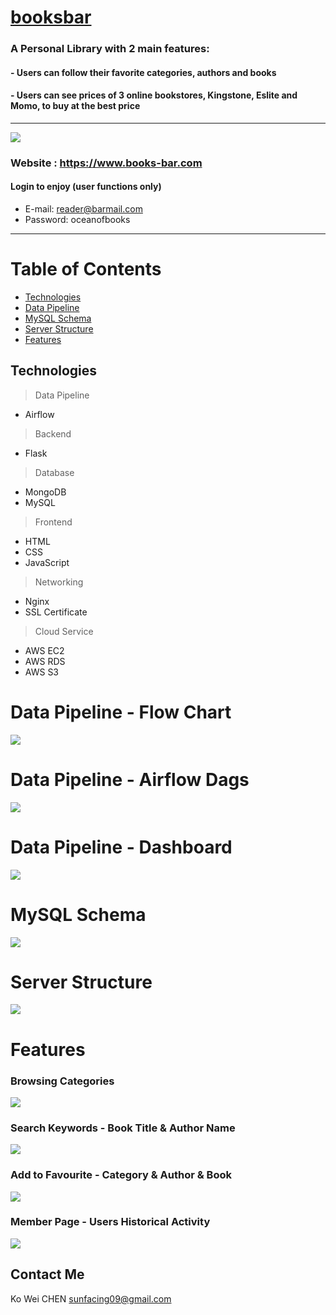 # [booksbar](https://www.books-bar.com)

### A Personal Library with 2 main features: 
####  - Users can follow their favorite categories, authors and books
####  - Users can see prices of 3 online bookstores, Kingstone, Eslite and Momo, to buy at the best price
****

![](https://imgur.com/fHfmome.jpg)
### Website : https://www.books-bar.com


#### Login to enjoy (user functions only)
* E-mail: reader@barmail.com
* Password: oceanofbooks

****
# Table of Contents
* [Technologies](#Technologies)
* [Data Pipeline](#Data-Pipeline)
* [MySQL Schema](#MySQL-Schema)
* [Server Structure](#Server-Structure)
* [Features](#Features)

## Technologies
> Data Pipeline
* Airflow

> Backend
* Flask

> Database
* MongoDB
* MySQL

> Frontend
* HTML
* CSS
* JavaScript

> Networking
* Nginx
* SSL Certificate

> Cloud Service
* AWS EC2
* AWS RDS
* AWS S3

# Data Pipeline - Flow Chart
![](https://i.imgur.com/pyL1leH.jpg)

# Data Pipeline - Airflow Dags
![](https://imgur.com/MZrrb0T.jpg)

# Data Pipeline - Dashboard
![](https://i.imgur.com/JyAtZke.gif)

# MySQL Schema
![](https://i.imgur.com/1eaz665.png)

# Server Structure
![](https://i.imgur.com/KI4Kv2e.png)

# Features

### Browsing Categories 
![](https://i.imgur.com/rCBAnx4.gif)

### Search Keywords - Book Title & Author Name
![](https://i.imgur.com/7VktSSd.gif)

### Add to Favourite - Category & Author & Book
![](https://i.imgur.com/nQ7vYuW.gif)

### Member Page - Users Historical Activity
![](https://i.imgur.com/ndLsynX.gif)



## Contact Me
Ko Wei CHEN sunfacing09@gmail.com

